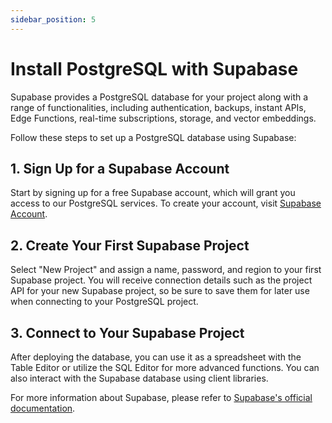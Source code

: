 ```yaml
---
sidebar_position: 5
---
```


# Install PostgreSQL with Supabase

Supabase provides a PostgreSQL database for your project along with a range of functionalities, including authentication, backups, instant APIs, Edge Functions, real-time subscriptions, storage, and vector embeddings.

Follow these steps to set up a PostgreSQL database using Supabase:

## 1. Sign Up for a Supabase Account

Start by signing up for a free Supabase account, which will grant you access to our PostgreSQL services. To create your account, visit [Supabase Account](https://supabase.com/dashboard/sign-up).

## 2. Create Your First Supabase Project

Select "New Project" and assign a name, password, and region to your first Supabase project. You will receive connection details such as the project API for your new Supabase project, so be sure to save them for later use when connecting to your PostgreSQL project.

## 3. Connect to Your Supabase Project

After deploying the database, you can use it as a spreadsheet with the Table Editor or utilize the SQL Editor for more advanced functions. You can also interact with the Supabase database using client libraries.

For more information about Supabase, please refer to [Supabase's official documentation](https://supabase.com/docs).

